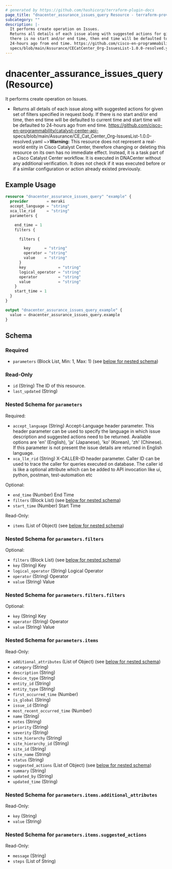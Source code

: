 ```yaml
---
# generated by https://github.com/hashicorp/terraform-plugin-docs
page_title: "dnacenter_assurance_issues_query Resource - terraform-provider-dnacenter"
subcategory: ""
description: |-
  It performs create operation on Issues.
  Returns all details of each issue along with suggested actions for given set of filters specified in request body. If
  there is no start and/or end time, then end time will be defaulted to current time and start time will be defaulted to
  24-hours ago from end time. https://github.com/cisco-en-programmability/catalyst-center-api-
  specs/blob/main/Assurance/CECatCenter_Org-IssuesList-1.0.0-resolved.yaml
---
```


# dnacenter_assurance_issues_query (Resource)

It performs create operation on Issues.

- Returns all details of each issue along with suggested actions for given set of filters specified in request body. If
there is no start and/or end time, then end time will be defaulted to current time and start time will be defaulted to
24-hours ago from end time. https://github.com/cisco-en-programmability/catalyst-center-api-
specs/blob/main/Assurance/CE_Cat_Center_Org-IssuesList-1.0.0-resolved.yaml
~>**Warning:**
This resource does not represent a real-world entity in Cisco Catalyst Center, therefore changing or deleting this resource on its own has no immediate effect.
Instead, it is a task part of a Cisco Catalyst Center workflow. It is executed in DNACenter without any additional verification. It does not check if it was executed before or if a similar configuration or action already existed previously.

## Example Usage

```terraform
resource "dnacenter_assurance_issues_query" "example" {
  provider        = meraki
  accept_language = "string"
  xca_lle_rid     = "string"
  parameters {

    end_time = 1
    filters {

      filters {

        key      = "string"
        operator = "string"
        value    = "string"
      }
      key              = "string"
      logical_operator = "string"
      operator         = "string"
      value            = "string"
    }
    start_time = 1
  }
}

output "dnacenter_assurance_issues_query_example" {
  value = dnacenter_assurance_issues_query.example
}
```

<!-- schema generated by tfplugindocs -->
## Schema

### Required

- `parameters` (Block List, Min: 1, Max: 1) (see [below for nested schema](#nestedblock--parameters))

### Read-Only

- `id` (String) The ID of this resource.
- `last_updated` (String)

<a id="nestedblock--parameters"></a>
### Nested Schema for `parameters`

Required:

- `accept_language` (String) Accept-Language header parameter. This header parameter can be used to specify the language in which issue description and suggested actions need to be returned. Available options are 'en' (English), 'ja' (Japanese), 'ko' (Korean), 'zh' (Chinese). If this parameter is not present the issue details are returned in English language.
- `xca_lle_rid` (String) X-CALLER-ID header parameter. Caller ID can be used to trace the caller for queries executed on database. The caller id is like a optional attribute which can be added to API invocation like ui, python, postman, test-automation etc

Optional:

- `end_time` (Number) End Time
- `filters` (Block List) (see [below for nested schema](#nestedblock--parameters--filters))
- `start_time` (Number) Start Time

Read-Only:

- `items` (List of Object) (see [below for nested schema](#nestedatt--parameters--items))

<a id="nestedblock--parameters--filters"></a>
### Nested Schema for `parameters.filters`

Optional:

- `filters` (Block List) (see [below for nested schema](#nestedblock--parameters--filters--filters))
- `key` (String) Key
- `logical_operator` (String) Logical Operator
- `operator` (String) Operator
- `value` (String) Value

<a id="nestedblock--parameters--filters--filters"></a>
### Nested Schema for `parameters.filters.filters`

Optional:

- `key` (String) Key
- `operator` (String) Operator
- `value` (String) Value



<a id="nestedatt--parameters--items"></a>
### Nested Schema for `parameters.items`

Read-Only:

- `additional_attributes` (List of Object) (see [below for nested schema](#nestedobjatt--parameters--items--additional_attributes))
- `category` (String)
- `description` (String)
- `device_type` (String)
- `entity_id` (String)
- `entity_type` (String)
- `first_occurred_time` (Number)
- `is_global` (String)
- `issue_id` (String)
- `most_recent_occurred_time` (Number)
- `name` (String)
- `notes` (String)
- `priority` (String)
- `severity` (String)
- `site_hierarchy` (String)
- `site_hierarchy_id` (String)
- `site_id` (String)
- `site_name` (String)
- `status` (String)
- `suggested_actions` (List of Object) (see [below for nested schema](#nestedobjatt--parameters--items--suggested_actions))
- `summary` (String)
- `updated_by` (String)
- `updated_time` (String)

<a id="nestedobjatt--parameters--items--additional_attributes"></a>
### Nested Schema for `parameters.items.additional_attributes`

Read-Only:

- `key` (String)
- `value` (String)


<a id="nestedobjatt--parameters--items--suggested_actions"></a>
### Nested Schema for `parameters.items.suggested_actions`

Read-Only:

- `message` (String)
- `steps` (List of String)
